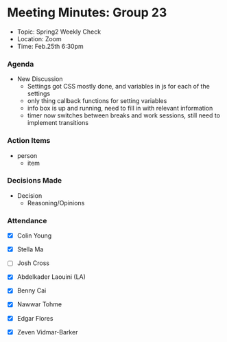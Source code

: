 # Meeting Minutes: Group 23
- Topic: Spring2 Weekly Check
- Location: Zoom
- Time: Feb.25th 6:30pm

### Agenda

- New Discussion
    - Settings got CSS mostly done, and variables in js for each of the settings
    - only thing callback functions for setting variables
  - info box is up and running, need to fill in with relevant information
  - timer now switches between breaks and work sessions, still need to implement transitions

### Action Items
- person
    - item

### Decisions Made
- Decision
    - Reasoning/Opinions

### Attendance
- [x] Colin Young
- [x] Stella Ma
- [ ] Josh Cross
- [x] Abdelkader Laouini (LA)
- [x] Benny Cai
- [x] Nawwar Tohme
- [x] Edgar Flores
- [x] Zeven Vidmar-Barker


